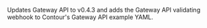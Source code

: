 Updates Gateway API to v0.4.3 and adds the Gateway API validating webhook to Contour's Gateway API example YAML.
